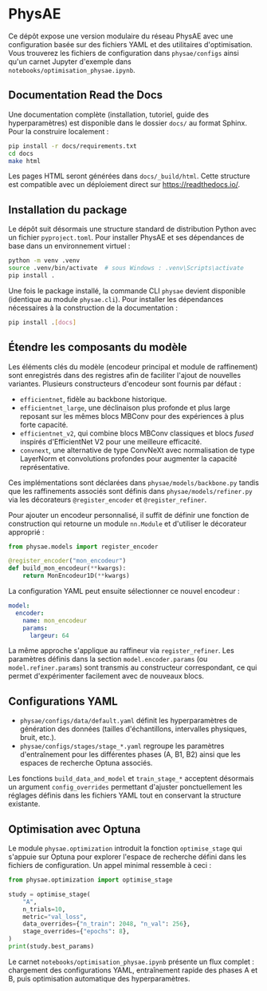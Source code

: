 # PhysAE

Ce dépôt expose une version modulaire du réseau PhysAE avec une configuration basée sur des fichiers YAML et des utilitaires d'optimisation. Vous trouverez les fichiers de configuration dans `physae/configs` ainsi qu'un carnet Jupyter d'exemple dans `notebooks/optimisation_physae.ipynb`.

## Documentation Read the Docs

Une documentation complète (installation, tutoriel, guide des hyperparamètres) est disponible dans le dossier `docs/` au format Sphinx. Pour la construire localement :

```bash
pip install -r docs/requirements.txt
cd docs
make html
```

Les pages HTML seront générées dans `docs/_build/html`. Cette structure est compatible avec un déploiement direct sur https://readthedocs.io/.

## Installation du package

Le dépôt suit désormais une structure standard de distribution Python avec un fichier `pyproject.toml`. Pour installer PhysAE et ses dépendances de base dans un environnement virtuel :

```bash
python -m venv .venv
source .venv/bin/activate  # sous Windows : .venv\Scripts\activate
pip install .
```

Une fois le package installé, la commande CLI `physae` devient disponible (identique au module `physae.cli`). Pour installer les dépendances nécessaires à la construction de la documentation :

```bash
pip install .[docs]
```

## Étendre les composants du modèle

Les éléments clés du modèle (encodeur principal et module de raffinement) sont enregistrés dans des registres afin de faciliter l'ajout de nouvelles variantes. Plusieurs constructeurs d'encodeur sont fournis par défaut :

* `efficientnet`, fidèle au backbone historique.
* `efficientnet_large`, une déclinaison plus profonde et plus large reposant sur les mêmes blocs MBConv pour des expériences à plus forte capacité.
* `efficientnet_v2`, qui combine blocs MBConv classiques et blocs *fused* inspirés d'EfficientNet V2 pour une meilleure efficacité.
* `convnext`, une alternative de type ConvNeXt avec normalisation de type LayerNorm et convolutions profondes pour augmenter la capacité représentative.

Ces implémentations sont déclarées dans `physae/models/backbone.py` tandis que les raffinements associés sont définis dans `physae/models/refiner.py` via les décorateurs `@register_encoder` et `@register_refiner`.

Pour ajouter un encodeur personnalisé, il suffit de définir une fonction de construction qui retourne un module `nn.Module` et d'utiliser le décorateur approprié :

```python
from physae.models import register_encoder

@register_encoder("mon_encodeur")
def build_mon_encodeur(**kwargs):
    return MonEncodeur1D(**kwargs)
```

La configuration YAML peut ensuite sélectionner ce nouvel encodeur :

```yaml
model:
  encoder:
    name: mon_encodeur
    params:
      largeur: 64
```

La même approche s'applique au raffineur via `register_refiner`. Les paramètres définis dans la section `model.encoder.params` (ou `model.refiner.params`) sont transmis au constructeur correspondant, ce qui permet d'expérimenter facilement avec de nouveaux blocs.

## Configurations YAML

* `physae/configs/data/default.yaml` définit les hyperparamètres de génération des données (tailles d'échantillons, intervalles physiques, bruit, etc.).
* `physae/configs/stages/stage_*.yaml` regroupe les paramètres d'entraînement pour les différentes phases (A, B1, B2) ainsi que les espaces de recherche Optuna associés.

Les fonctions `build_data_and_model` et `train_stage_*` acceptent désormais un argument `config_overrides` permettant d'ajuster ponctuellement les réglages définis dans les fichiers YAML tout en conservant la structure existante.

## Optimisation avec Optuna

Le module `physae.optimization` introduit la fonction `optimise_stage` qui s'appuie sur Optuna pour explorer l'espace de recherche défini dans les fichiers de configuration. Un appel minimal ressemble à ceci :

```python
from physae.optimization import optimise_stage

study = optimise_stage(
    "A",
    n_trials=10,
    metric="val_loss",
    data_overrides={"n_train": 2048, "n_val": 256},
    stage_overrides={"epochs": 8},
)
print(study.best_params)
```

Le carnet `notebooks/optimisation_physae.ipynb` présente un flux complet : chargement des configurations YAML, entraînement rapide des phases A et B, puis optimisation automatique des hyperparamètres.
